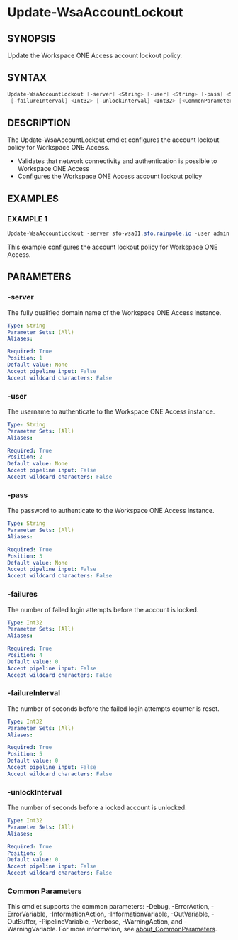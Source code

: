 # Update-WsaAccountLockout

## SYNOPSIS

Update the Workspace ONE Access account lockout policy.

## SYNTAX

```powershell
Update-WsaAccountLockout [-server] <String> [-user] <String> [-pass] <String> [-failures] <Int32>
 [-failureInterval] <Int32> [-unlockInterval] <Int32> [<CommonParameters>]
```

## DESCRIPTION

The Update-WsaAccountLockout cmdlet configures the account lockout policy for Workspace ONE Access.

- Validates that network connectivity and authentication is possible to Workspace ONE Access
- Configures the Workspace ONE Access account lockout policy

## EXAMPLES

### EXAMPLE 1

```powershell
Update-WsaAccountLockout -server sfo-wsa01.sfo.rainpole.io -user admin -pass VMw@re1! -failures 5 -failureInterval 180 -unlockInterval 900
```

This example configures the account lockout policy for Workspace ONE Access.

## PARAMETERS

### -server

The fully qualified domain name of the Workspace ONE Access instance.

```yaml
Type: String
Parameter Sets: (All)
Aliases:

Required: True
Position: 1
Default value: None
Accept pipeline input: False
Accept wildcard characters: False
```

### -user

The username to authenticate to the Workspace ONE Access instance.

```yaml
Type: String
Parameter Sets: (All)
Aliases:

Required: True
Position: 2
Default value: None
Accept pipeline input: False
Accept wildcard characters: False
```

### -pass

The password to authenticate to the Workspace ONE Access instance.

```yaml
Type: String
Parameter Sets: (All)
Aliases:

Required: True
Position: 3
Default value: None
Accept pipeline input: False
Accept wildcard characters: False
```

### -failures

The number of failed login attempts before the account is locked.

```yaml
Type: Int32
Parameter Sets: (All)
Aliases:

Required: True
Position: 4
Default value: 0
Accept pipeline input: False
Accept wildcard characters: False
```

### -failureInterval

The number of seconds before the failed login attempts counter is reset.

```yaml
Type: Int32
Parameter Sets: (All)
Aliases:

Required: True
Position: 5
Default value: 0
Accept pipeline input: False
Accept wildcard characters: False
```

### -unlockInterval

The number of seconds before a locked account is unlocked.

```yaml
Type: Int32
Parameter Sets: (All)
Aliases:

Required: True
Position: 6
Default value: 0
Accept pipeline input: False
Accept wildcard characters: False
```

### Common Parameters

This cmdlet supports the common parameters: -Debug, -ErrorAction, -ErrorVariable, -InformationAction, -InformationVariable, -OutVariable, -OutBuffer, -PipelineVariable, -Verbose, -WarningAction, and -WarningVariable. For more information, see [about_CommonParameters](http://go.microsoft.com/fwlink/?LinkID=113216).
